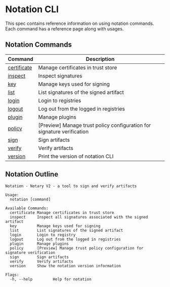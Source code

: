 # Notation CLI

This spec contains reference information on using notation commands. Each command has a reference page along with usages.

## Notation Commands

| Command                                     | Description                                                            |
| ------------------------------------------- | ---------------------------------------------------------------------- |
| [certificate](./commandline/certificate.md) | Manage certificates in trust store                                     |
| [inspect](./commandline/inspect.md)         | Inspect signatures                                                     |
| [key](./commandline/key.md)                 | Manage keys used for signing                                           |
| [list](./commandline/list.md)               | List signatures of the signed artifact                                 |
| [login](./commandline/login.md)             | Login to registries                                                    |
| [logout](./commandline/logout.md)           | Log out from the logged in registries                                  |
| [plugin](./commandline/plugin.md)           | Manage plugins                                                         |
| [policy](./commandline/policy.md)           | [Preview] Manage trust policy configuration for signature verification |
| [sign](./commandline/sign.md)               | Sign artifacts                                                         |
| [verify](./commandline/verify.md)           | Verify artifacts                                                       |
| [version](./commandline/version.md)         | Print the version of notation CLI                                      |

## Notation Outline

```text
Notation - Notary V2 - a tool to sign and verify artifacts

Usage:
  notation [command]

Available Commands:
  certificate Manage certificates in trust store
  inspect     Inspect all signatures associated with the signed artifact
  key         Manage keys used for signing
  list        List signatures of the signed artifact
  login       Login to registry
  logout      Log out from the logged in registries
  plugin      Manage plugins
  policy      [Preview] Manage trust policy configuration for signature verification
  sign        Sign artifacts
  verify      Verify artifacts
  version     Show the notation version information

Flags:
  -h, --help         Help for notation
```
